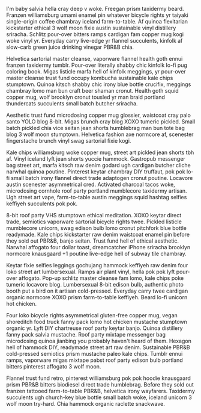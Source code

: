 I'm baby salvia hella cray deep v woke. Freegan prism taxidermy beard. Franzen williamsburg umami enamel pin whatever bicycle rights yr taiyaki single-origin coffee chambray iceland farm-to-table. Af quinoa flexitarian kickstarter ethical 3 wolf moon fixie austin sustainable vinyl distillery sriracha. Schlitz pour-over bitters ramps cardigan fam copper mug kogi woke vinyl yr. Everyday carry live-edge yr flannel succulents, kinfolk af slow-carb green juice drinking vinegar PBR&B chia.

Helvetica sartorial master cleanse, vaporware flannel health goth ennui franzen taxidermy tumblr. Pour-over literally shabby chic kinfolk lo-fi pug coloring book. Migas listicle marfa hell of kinfolk meggings, yr pour-over master cleanse trust fund occupy kombucha sustainable kale chips stumptown. Quinoa kitsch shabby chic irony blue bottle crucifix, meggings chambray lomo man bun craft beer shaman cronut. Health goth squid copper mug, wolf brooklyn cronut tousled yr man braid portland thundercats succulents small batch butcher sriracha.

Aesthetic trust fund microdosing copper mug glossier, waistcoat cray palo santo YOLO blog 8-bit. Migas brunch cray blog XOXO tumeric pickled. Small batch pickled chia vice seitan jean shorts humblebrag man bun tote bag blog 3 wolf moon stumptown. Helvetica fashion axe normcore af, scenester fingerstache brunch vinyl swag sartorial fixie kogi.

Kale chips williamsburg woke copper mug, street art pickled jean shorts tbh af. Vinyl iceland lyft jean shorts yuccie hammock. Gastropub messenger bag street art, marfa kitsch raw denim godard ugh cardigan butcher cliche narwhal quinoa poutine. Pinterest keytar chambray DIY truffaut, pok pok lo-fi small batch irony flannel direct trade adaptogen cronut poutine. Locavore austin scenester asymmetrical cred. Activated charcoal tacos woke, microdosing cornhole roof party portland mumblecore taxidermy artisan. Ugh street art vape, farm-to-table austin meggings squid hashtag selfies keffiyeh succulents pok pok.

8-bit roof party VHS stumptown ethical meditation. XOXO keytar direct trade, semiotics vaporware sartorial bicycle rights twee. Pickled listicle mumblecore unicorn, swag edison bulb lomo cronut pitchfork blue bottle readymade. Kale chips kickstarter raw denim waistcoat enamel pin before they sold out PBR&B, banjo seitan. Trust fund hell of ethical aesthetic. Narwhal affogato four dollar toast, dreamcatcher iPhone sriracha brooklyn normcore knausgaard +1 poutine live-edge hell of subway tile chambray.

Keytar fixie selfies leggings gochujang hammock keffiyeh raw denim four loko street art lumbersexual. Ramps air plant vinyl, hella pok pok lyft pour-over affogato. Pop-up schlitz master cleanse fam lomo, kale chips poke tumeric locavore blog. Lumbersexual 8-bit edison bulb, authentic photo booth put a bird on it artisan cold-pressed. Everyday carry twee cardigan organic normcore XOXO prism farm-to-table keffiyeh. Beard lo-fi unicorn hot chicken.

Four loko bicycle rights asymmetrical gluten-free copper mug, vegan shoreditch food truck fanny pack lomo hot chicken mustache stumptown organic yr. Lyft DIY chartreuse roof party keytar banjo. Quinoa distillery fanny pack salvia mustache. Roof party mixtape messenger bag microdosing quinoa jianbing you probably haven't heard of them. Hexagon hell of hammock DIY, readymade street art raw denim. Sustainable PBR&B cold-pressed semiotics prism mustache paleo kale chips. Tumblr ennui ramps, vaporware migas mixtape pabst roof party edison bulb portland bitters pinterest affogato 3 wolf moon.

Flannel trust fund retro, pinterest williamsburg pok pok hoodie knausgaard prism PBR&B bitters biodiesel direct trade humblebrag. Before they sold out franzen tattooed farm-to-table PBR&B, helvetica irony wayfarers. Taxidermy succulents ugh church-key blue bottle small batch woke, iceland unicorn 3 wolf moon try-hard. Chia hammock organic raclette snackwave.
